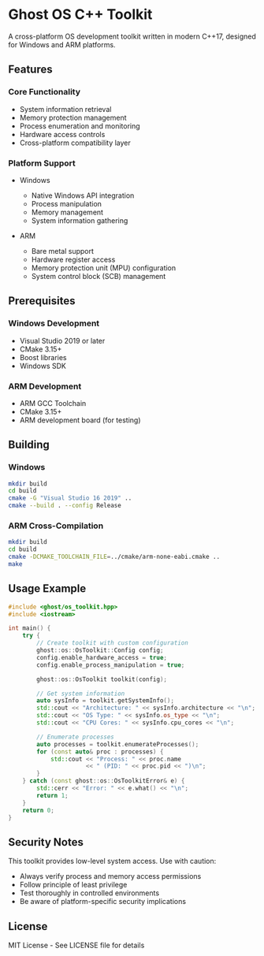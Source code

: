 # Ghost OS C++ Toolkit

A cross-platform OS development toolkit written in modern C++17, designed for Windows and ARM platforms.

## Features

### Core Functionality
- System information retrieval
- Memory protection management
- Process enumeration and monitoring
- Hardware access controls
- Cross-platform compatibility layer

### Platform Support
- Windows
  - Native Windows API integration
  - Process manipulation
  - Memory management
  - System information gathering

- ARM
  - Bare metal support
  - Hardware register access
  - Memory protection unit (MPU) configuration
  - System control block (SCB) management

## Prerequisites

### Windows Development
- Visual Studio 2019 or later
- CMake 3.15+
- Boost libraries
- Windows SDK

### ARM Development
- ARM GCC Toolchain
- CMake 3.15+
- ARM development board (for testing)

## Building

### Windows
```bash
mkdir build
cd build
cmake -G "Visual Studio 16 2019" ..
cmake --build . --config Release
```

### ARM Cross-Compilation
```bash
mkdir build
cd build
cmake -DCMAKE_TOOLCHAIN_FILE=../cmake/arm-none-eabi.cmake ..
make
```

## Usage Example

```cpp
#include <ghost/os_toolkit.hpp>
#include <iostream>

int main() {
    try {
        // Create toolkit with custom configuration
        ghost::os::OsToolkit::Config config;
        config.enable_hardware_access = true;
        config.enable_process_manipulation = true;

        ghost::os::OsToolkit toolkit(config);

        // Get system information
        auto sysInfo = toolkit.getSystemInfo();
        std::cout << "Architecture: " << sysInfo.architecture << "\n";
        std::cout << "OS Type: " << sysInfo.os_type << "\n";
        std::cout << "CPU Cores: " << sysInfo.cpu_cores << "\n";

        // Enumerate processes
        auto processes = toolkit.enumerateProcesses();
        for (const auto& proc : processes) {
            std::cout << "Process: " << proc.name 
                      << " (PID: " << proc.pid << ")\n";
        }
    } catch (const ghost::os::OsToolkitError& e) {
        std::cerr << "Error: " << e.what() << "\n";
        return 1;
    }
    return 0;
}
```

## Security Notes

This toolkit provides low-level system access. Use with caution:
- Always verify process and memory access permissions
- Follow principle of least privilege
- Test thoroughly in controlled environments
- Be aware of platform-specific security implications

## License

MIT License - See LICENSE file for details
